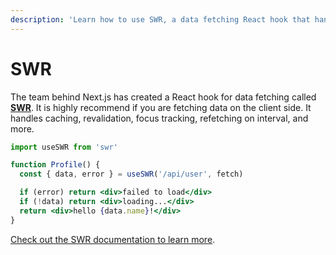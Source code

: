 ```yaml
---
description: 'Learn how to use SWR, a data fetching React hook that handles caching, revalidation, focus tracking, refetching on interval and more.'
---
```


# SWR

The team behind Next.js has created a React hook for data fetching called [**SWR**](https://swr.vercel.app/). It is highly recommend if you are fetching data on the client side. It handles caching, revalidation, focus tracking, refetching on interval, and more.

```jsx
import useSWR from 'swr'

function Profile() {
  const { data, error } = useSWR('/api/user', fetch)

  if (error) return <div>failed to load</div>
  if (!data) return <div>loading...</div>
  return <div>hello {data.name}!</div>
}
```

[Check out the SWR documentation to learn more](https://swr.vercel.app/).
